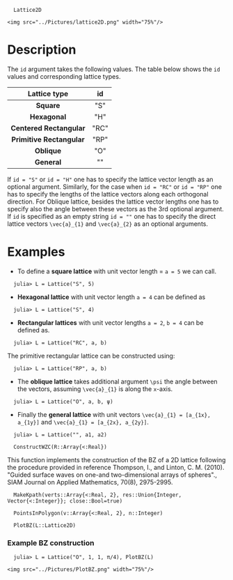 
```@docs
  Lattice2D
```
```@raw html
<img src="../Pictures/lattice2D.png" width="75%"/>
```
# Description
  The `id` argument takes the following values. The table below shows the `id` values and corresponding lattice types.

| Lattice type              | id   |   
|:-------------------------:|:----:|
| **Square**                | "S"  |
| **Hexagonal**             | "H"  |
| **Centered Rectangular**  | "RC" |
| **Primitive Rectangular** | "RP" |
| **Oblique**               | "O"  |
| **General**               | ""   |

If `id = "S"` or `id = "H"` one has to specify the lattice vector length as an optional argument. Similarly, for the case when `id = "RC"` or `id = "RP"` one has to specify the lengths of the lattice vectors along each orthogonal direction. For Oblique lattice, besides the lattice vector lengths
one has to specify also the angle between these vectors as the 3rd optional argument. If `id` is specified as an empty string `id = ""` one has to specify the direct lattice vectors ``\vec{a}_{1}`` and ``\vec{a}_{2}``
as an optional arguments.

# Examples
* To define a **square lattice** with unit vector length = `a = 5` we can call.
```@julia-repl
  julia> L = Lattice("S", 5)
```
* **Hexagonal lattice** with unit vector length  `a = 4` can be defined as
```@julia-repl
  julia> L = Lattice("S", 4)
```
* **Rectangular lattices** with unit vector lengths `a = 2`, `b = 4` can be defined as.
```@julia-repl
  julia> L = Lattice("RC", a, b)
```
The primitive rectangular lattice can be constructed using:
```@julia-repl
  julia> L = Lattice("RP", a, b)
```
* The **oblique lattice** takes additional argument ``\psi`` the angle between the vectors, assuming ``\vec{a}_{1}`` is along the `x`-axis.

```@julia-repl
  julia> L = Lattice("O", a, b, ψ)
```
* Finally the **general lattice** with unit vectors ``\vec{a}_{1} = [a_{1x}, a_{1y}]`` and ``\vec{a}_{1} = [a_{2x}, a_{2y}]``.

```@julia-repl
  julia> L = Lattice("", a1, a2)
```
```@docs
  ConstructWZC(R::Array{<:Real})
```
This function implements the construction of the BZ of a 2D lattice following the procedure provided in reference
Thompson, I., and Linton, C. M. (2010). "Guided surface waves on one-and two-dimensional arrays of spheres".,
SIAM Journal on Applied Mathematics, 70(8), 2975-2995.

```@docs
  MakeKpath(verts::Array{<:Real, 2}, res::Union{Integer, Vector{<:Integer}}; close::Bool=true)
```
```@docs
  PointsInPolygon(v::Array{<:Real, 2}, n::Integer)
```
```@docs
  PlotBZ(L::Lattice2D)
```
### Example BZ construction
```@julia-repl
  julia> L = Lattice("O", 1, 1, π/4), PlotBZ(L)
```
```@raw html
<img src="../Pictures/PlotBZ.png" width="75%"/>
```
